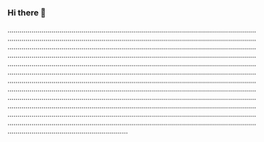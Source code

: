 ### Hi there 👋

............................................................................................................................................................................................................................................................................................................................................................................................................................................................................................................................................................................................................................................................................................................................................................................................................................................................................................................................................................................................................................................................................................................................................................................................................................................................................................................................................................................................................................................................................................................................................................................................................